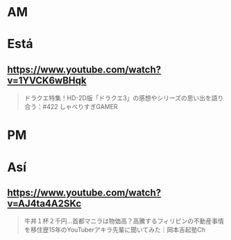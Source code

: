 # AM
# Está

## https://www.youtube.com/watch?v=1YVCK6wBHqk

> ドラクエ特集！HD-2D版「ドラクエ3」の感想やシリーズの思い出を語り合う：#422 しゃべりすぎGAMER 

# PM
# Así

## https://www.youtube.com/watch?v=AJ4ta4A2SKc

> 牛丼１杯２千円…首都マニラは物価高？高騰するフィリピンの不動産事情を移住歴15年のYouTuberアキラ先輩に聞いてみた｜岡本吉起塾Ch 
